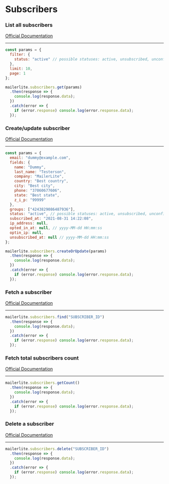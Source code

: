 # Subscribers


### List all subscribers
[Official Documentation](https://developers.mailerlite.com/docs/subscribers.html#list-all-subscribers)

---
```javascript
const params = {
  filter: {
    status: "active" // possible statuses: active, unsubscribed, unconfirmed, bounced or junk.
  },
  limit: 10,
  page: 1
};

mailerlite.subscribers.get(params)
  .then(response => {
    console.log(response.data);
  })
  .catch(error => {
    if (error.response) console.log(error.response.data);
  });
```

### Create/update subscriber
[Official Documentation](https://developers.mailerlite.com/docs/subscribers.html#create-update-subscriber)

---
```javascript
const params = {
  email: "dummy@example.com",
  fields: {
    name: "Dummy",
    last_name: "Testerson",
    company: "MailerLite",
    country: "Best country",
    city: "Best city",
    phone: "37060677606",
    state: "Best state",
    z_i_p: "99999"
  },
  groups: ["4243829086487936"],
  status: "active", // possible statuses: active, unsubscribed, unconfirmed, bounced or junk.
  subscribed_at: "2021-08-31 14:22:08",
  ip_address: null,
  opted_in_at: null, // yyyy-MM-dd HH:mm:ss
  optin_ip: null,
  unsubscribed_at: null // yyyy-MM-dd HH:mm:ss
};

mailerlite.subscribers.createOrUpdate(params)
  .then(response => {
    console.log(response.data);
  })
  .catch(error => {
    if (error.response) console.log(error.response.data);
  });
```

### Fetch a subscriber
[Official Documentation](https://developers.mailerlite.com/docs/subscribers.html#fetch-a-subscriber)

---
```javascript
mailerlite.subscribers.find("SUBSCRIBER_ID")
  .then(response => {
    console.log(response.data);
  })
  .catch(error => {
    if (error.response) console.log(error.response.data);
  });
```

### Fetch total subscribers count
[Official Documentation](https://developers.mailerlite.com/docs/subscribers.html#fetch-total-subscribers-count)

---
```javascript
mailerlite.subscribers.getCount()
  .then(response => {
    console.log(response.data);
  })
  .catch(error => {
    if (error.response) console.log(error.response.data);
  });
```

### Delete a subscriber
[Official Documentation](https://developers.mailerlite.com/docs/subscribers.html#delete-a-subscriber)

---
```javascript
mailerlite.subscribers.delete("SUBSCRIBER_ID")
  .then(response => {
    console.log(response.data);
  })
  .catch(error => {
    if (error.response) console.log(error.response.data);
  });
```
